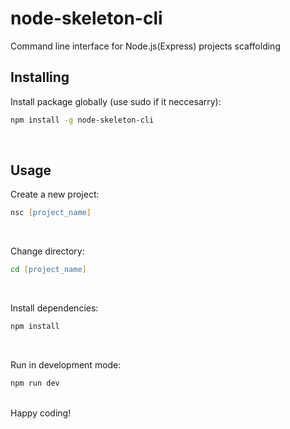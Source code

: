 # node-skeleton-cli
Command line interface for Node.js(Express) projects scaffolding

## Installing

Install package globally (use sudo if it neccesarry):
```zsh
npm install -g node-skeleton-cli
```
</br>

## Usage

Create a new project:
```zsh
nsc [project_name]
```
</br>

Сhange directory:
```zsh
cd [project_name]
```
</br>

Install dependencies:
```zsh
npm install
```
</br>

Run in development mode:
```zsh
npm run dev
```
</br>
Happy coding!

